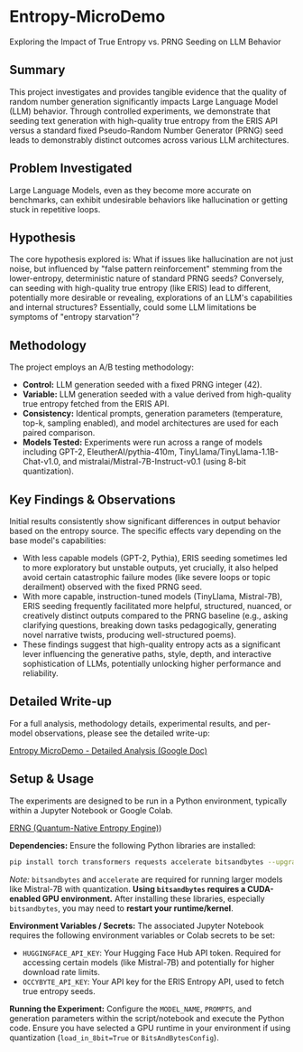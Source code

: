 # Entropy-MicroDemo

Exploring the Impact of True Entropy vs. PRNG Seeding on LLM Behavior

## Summary

This project investigates and provides tangible evidence that the quality of random number generation significantly impacts Large Language Model (LLM) behavior. Through controlled experiments, we demonstrate that seeding text generation with high-quality true entropy from the ERIS API versus a standard fixed Pseudo-Random Number Generator (PRNG) seed leads to demonstrably distinct outcomes across various LLM architectures.

## Problem Investigated

Large Language Models, even as they become more accurate on benchmarks, can exhibit undesirable behaviors like hallucination or getting stuck in repetitive loops.

## Hypothesis

The core hypothesis explored is: What if issues like hallucination are not just noise, but influenced by "false pattern reinforcement" stemming from the lower-entropy, deterministic nature of standard PRNG seeds? Conversely, can seeding with high-quality true entropy (like ERIS) lead to different, potentially more desirable or revealing, explorations of an LLM's capabilities and internal structures? Essentially, could some LLM limitations be symptoms of "entropy starvation"?

## Methodology

The project employs an A/B testing methodology:
*   **Control:** LLM generation seeded with a fixed PRNG integer (42).
*   **Variable:** LLM generation seeded with a value derived from high-quality true entropy fetched from the ERIS API.
*   **Consistency:** Identical prompts, generation parameters (temperature, top-k, sampling enabled), and model architectures are used for each paired comparison.
*   **Models Tested:** Experiments were run across a range of models including GPT-2, EleutherAI/pythia-410m, TinyLlama/TinyLlama-1.1B-Chat-v1.0, and mistralai/Mistral-7B-Instruct-v0.1 (using 8-bit quantization).

## Key Findings & Observations

Initial results consistently show significant differences in output behavior based on the entropy source. The specific effects vary depending on the base model's capabilities:
*   With less capable models (GPT-2, Pythia), ERIS seeding sometimes led to more exploratory but unstable outputs, yet crucially, it also helped avoid certain catastrophic failure modes (like severe loops or topic derailment) observed with the fixed PRNG seed.
*   With more capable, instruction-tuned models (TinyLlama, Mistral-7B), ERIS seeding frequently facilitated more helpful, structured, nuanced, or creatively distinct outputs compared to the PRNG baseline (e.g., asking clarifying questions, breaking down tasks pedagogically, generating novel narrative twists, producing well-structured poems).
*   These findings suggest that high-quality entropy acts as a significant lever influencing the generative paths, style, depth, and interactive sophistication of LLMs, potentially unlocking higher performance and reliability.

## Detailed Write-up

For a full analysis, methodology details, experimental results, and per-model observations, please see the detailed write-up:

[Entropy MicroDemo - Detailed Analysis (Google Doc)](https://docs.google.com/document/d/e/2PACX-1vSpqNhn3tLQUsphCYYixYbFkQUqTThHUdHyS2n2_-32vNEy4QM2CwanaOpOiGVRFMX2gIH9dflMHJ4O/pub)

## Setup & Usage

The experiments are designed to be run in a Python environment, typically within a Jupyter Notebook or Google Colab.

[ERNG (Quantum-Native Entropy Engine)](https://entropy.occybyte.com/))

**Dependencies:**
Ensure the following Python libraries are installed:
```bash
pip install torch transformers requests accelerate bitsandbytes --upgrade
```
*Note:* `bitsandbytes` and `accelerate` are required for running larger models like Mistral-7B with quantization. **Using `bitsandbytes` requires a CUDA-enabled GPU environment.** After installing these libraries, especially `bitsandbytes`, you may need to **restart your runtime/kernel**.

**Environment Variables / Secrets:**
The associated Jupyter Notebook requires the following environment variables or Colab secrets to be set:

*   `HUGGINGFACE_API_KEY`: Your Hugging Face Hub API token. Required for accessing certain models (like Mistral-7B) and potentially for higher download rate limits.
*   `OCCYBYTE_API_KEY`: Your API key for the ERIS Entropy API, used to fetch true entropy seeds.

**Running the Experiment:**
Configure the `MODEL_NAME`, `PROMPTS`, and generation parameters within the script/notebook and execute the Python code. Ensure you have selected a GPU runtime in your environment if using quantization (`load_in_8bit=True` or `BitsAndBytesConfig`).
